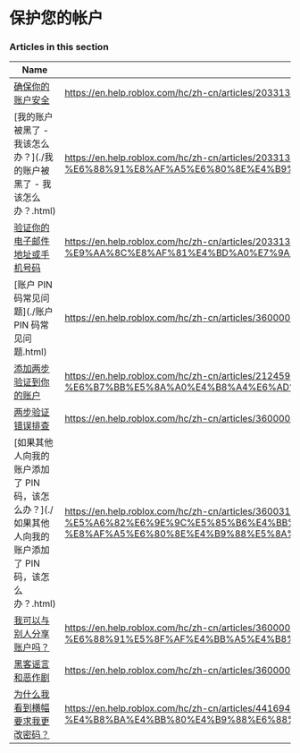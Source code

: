 # 保护您的帐户  
### Articles in this section
Name|URL
-|-
[确保你的账户安全](./确保你的账户安全.html) |https://en.help.roblox.com/hc/zh-cn/articles/203313380-%E7%A1%AE%E4%BF%9D%E4%BD%A0%E7%9A%84%E8%B4%A6%E6%88%B7%E5%AE%89%E5%85%A8
[我的账户被黑了 - 我该怎么办？](./我的账户被黑了 - 我该怎么办？.html) |https://en.help.roblox.com/hc/zh-cn/articles/203313390-%E6%88%91%E7%9A%84%E8%B4%A6%E6%88%B7%E8%A2%AB%E9%BB%91%E4%BA%86-%E6%88%91%E8%AF%A5%E6%80%8E%E4%B9%88%E5%8A%9E-
[验证你的电子邮件地址或手机号码](./验证你的电子邮件地址或手机号码.html) |https://en.help.roblox.com/hc/zh-cn/articles/203313350-%E9%AA%8C%E8%AF%81%E4%BD%A0%E7%9A%84%E7%94%B5%E5%AD%90%E9%82%AE%E4%BB%B6%E5%9C%B0%E5%9D%80%E6%88%96%E6%89%8B%E6%9C%BA%E5%8F%B7%E7%A0%81
[账户 PIN 码常见问题](./账户 PIN 码常见问题.html) |https://en.help.roblox.com/hc/zh-cn/articles/360000239523-%E8%B4%A6%E6%88%B7-PIN-%E7%A0%81%E5%B8%B8%E8%A7%81%E9%97%AE%E9%A2%98
[添加两步验证到你的账户](./添加两步验证到你的账户.html) |https://en.help.roblox.com/hc/zh-cn/articles/212459863-%E6%B7%BB%E5%8A%A0%E4%B8%A4%E6%AD%A5%E9%AA%8C%E8%AF%81%E5%88%B0%E4%BD%A0%E7%9A%84%E8%B4%A6%E6%88%B7
[两步验证错误排查](./两步验证错误排查.html) |https://en.help.roblox.com/hc/zh-cn/articles/360000350706-%E4%B8%A4%E6%AD%A5%E9%AA%8C%E8%AF%81%E9%94%99%E8%AF%AF%E6%8E%92%E6%9F%A5
[如果其他人向我的账户添加了 PIN 码，该怎么办？](./如果其他人向我的账户添加了 PIN 码，该怎么办？.html) |https://en.help.roblox.com/hc/zh-cn/articles/360031316752-%E5%A6%82%E6%9E%9C%E5%85%B6%E4%BB%96%E4%BA%BA%E5%90%91%E6%88%91%E7%9A%84%E8%B4%A6%E6%88%B7%E6%B7%BB%E5%8A%A0%E4%BA%86-PIN-%E7%A0%81-%E8%AF%A5%E6%80%8E%E4%B9%88%E5%8A%9E-
[我可以与别人分享账户吗？](./我可以与别人分享账户吗？.html) |https://en.help.roblox.com/hc/zh-cn/articles/360000236103-%E6%88%91%E5%8F%AF%E4%BB%A5%E4%B8%8E%E5%88%AB%E4%BA%BA%E5%88%86%E4%BA%AB%E8%B4%A6%E6%88%B7%E5%90%97-
[黑客谣言和恶作剧](./黑客谣言和恶作剧.html) |https://en.help.roblox.com/hc/zh-cn/articles/360000240346-%E9%BB%91%E5%AE%A2%E8%B0%A3%E8%A8%80%E5%92%8C%E6%81%B6%E4%BD%9C%E5%89%A7
[为什么我看到横幅要求我更改密码？](./为什么我看到横幅要求我更改密码？.html) |https://en.help.roblox.com/hc/zh-cn/articles/4416940180500-%E4%B8%BA%E4%BB%80%E4%B9%88%E6%88%91%E7%9C%8B%E5%88%B0%E6%A8%AA%E5%B9%85%E8%A6%81%E6%B1%82%E6%88%91%E6%9B%B4%E6%94%B9%E5%AF%86%E7%A0%81-